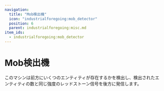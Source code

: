 ```yaml
---
navigation:
  title: "Mob検出機"
  icon: "industrialforegoing:mob_detector"
  position: 6
  parent: industrialforegoing:misc.md
item_ids:
  - industrialforegoing:mob_detector
---
```


# Mob検出機

このマシンは前方にいくつのエンティティが存在するかを検出し、検出されたエンティティの数と同じ強度のレッドストーン信号を後方に発信します。



<Recipe id="industrialforegoing:mob_detector" />

